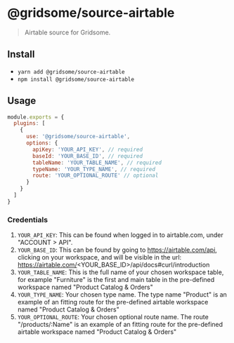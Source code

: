 # @gridsome/source-airtable

> Airtable source for Gridsome.

## Install
- `yarn add @gridsome/source-airtable`
- `npm install @gridsome/source-airtable`

## Usage

```js
module.exports = {
  plugins: [
    {
      use: '@gridsome/source-airtable',
      options: {
        apiKey: 'YOUR_API_KEY', // required
        baseId: 'YOUR_BASE_ID', // required
        tableName: 'YOUR_TABLE_NAME', // required
        typeName: 'YOUR_TYPE_NAME', // required
        route: 'YOUR_OPTIONAL_ROUTE' // optional
      }
    }
  ]
}
```

### Credentials

1. `YOUR_API_KEY`: This can be found when logged in to airtable.com, under "ACCOUNT > API".
1. `YOUR_BASE_ID`: This can be found by going to https://airtable.com/api, clicking on your workspace, and will be visible in the url: https://airtable.com/<YOUR_BASE_ID>/api/docs#curl/introduction
1. `YOUR_TABLE_NAME`: This is the full name of your chosen workspace table, for example "Furniture" is the first and main table in the pre-defined workspace named "Product Catalog & Orders"
1. `YOUR_TYPE_NAME`: Your chosen type name. The type name "Product" is an example of an fitting route for the pre-defined airtable workspace named "Product Catalog & Orders"
1. `YOUR_OPTIONAL_ROUTE`: Your chosen optional route name. The route "/products/:Name" is an example of an fitting route for the pre-defined airtable workspace named "Product Catalog & Orders"
